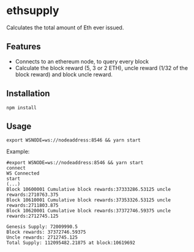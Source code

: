 # ethsupply
Calculates the total amount of Eth ever issued.

## Features
- Connects to an ethereum node, to query every block
- Calculate the block reward (5, 3 or 2 ETH), uncle reward (1/32 of the block reward) and block uncle reward.
 

## Installation
`npm install`

## Usage
`export WSNODE=ws://nodeaddress:8546 && yarn start` 

Example:
```
#export WSNODE=ws://nodeaddress:8546 && yarn start
connect
WS Connected
start
(...)
Block 10600001 Cumulative block rewards:37333286.53125 uncle rewards:2710763.375
Block 10610001 Cumulative block rewards:37353326.53125 uncle rewards:2711803.875
Block 10620001 Cumulative block rewards:37372746.59375 uncle rewards:2712745.125

Genesis Supply: 72009990.5
Block rewards: 37372746.59375
Uncle rewards: 2712745.125
Total Supply: 112095482.21875 at block:10619692
```
